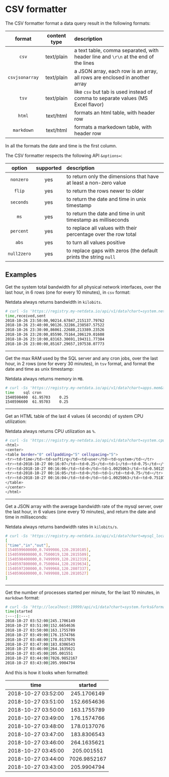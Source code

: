 # CSV formatter

The CSV formatter format a data query result in the following formats:

format|content type|description
:---:|:---:|:-----
`csv`|text/plain|a text table, comma separated, with header line and `\r\n` at the end of the lines
`csvjsonarray`|text/plain|a JSON array, each row is an array, all rows are enclosed in another array
`tsv`|text/plain|like `csv` but tab is used instead of comma to separate values (MS Excel flavor)
`html`|text/html|formats an html table, with header row
`markdown`|text/html|formats a markedown table, with header row

In all the formats the date and time is the first column.

The CSV formatter respects the following API `&options=`:

option|supported|description
:---:|:---:|:---
`nonzero`|yes|to return only the dimensions that have at least a non-zero value
`flip`|yes|to return the rows newer to older
`seconds`|yes|to return the date and time in unix timestamp
`ms`|yes|to return the date and time in unit timestamp as milliseconds
`percent`|yes|to replace all values with their percentage over the row total
`abs`|yes|to turn all values positive
`null2zero`|yes|to replace gaps with zeros (the default prints the string `null`


## Examples

Get the system total bandwidth for all physical network interfaces, over the last hour,
in 6 rows (one for every 10 minutes), in `csv` format:

Netdata always returns bandwidth in `kilobits`.

```bash
# curl -Ss 'https://registry.my-netdata.io/api/v1/data?chart=system.net&format=csv&after=-3600&group=sum&points=6&options=abs'
time,received,sent
2018-10-26 23:50:00,90214.67847,215137.79762
2018-10-26 23:40:00,90126.32286,238587.57522
2018-10-26 23:30:00,86061.22688,213389.23526
2018-10-26 23:20:00,85590.75164,206129.01608
2018-10-26 23:10:00,83163.30691,194311.77384
2018-10-26 23:00:00,85167.29657,197538.07773
```

---

Get the max RAM used by the SQL server and any cron jobs, over the last hour, in 2 rows (one for every 30
minutes), in `tsv` format, and format the date and time as unix timestamp:

Netdata always returns memory in `MB`.

```bash
# curl -Ss 'https://registry.my-netdata.io/api/v1/data?chart=apps.mem&format=tsv&after=-3600&group=max&points=2&options=nonzero,seconds&dimensions=sql,cron'
time	sql	cron
1540598400	61.95703	0.25
1540596600	61.95703	0.25
```

---

Get an HTML table of the last 4 values (4 seconds) of system CPU utilization:

Netdata always returns CPU utilization as `%`.

```bash
# curl -Ss 'https://registry.my-netdata.io/api/v1/data?chart=system.cpu&format=html&after=-4&options=nonzero'
<html>
<center>
<table border="0" cellpadding="5" cellspacing="5">
<tr><td>time</td><td>softirq</td><td>user</td><td>system</td></tr>
<tr><td>2018-10-27 00:16:07</td><td>0.25</td><td>1</td><td>0.75</td></tr>
<tr><td>2018-10-27 00:16:06</td><td>0</td><td>1.0025063</td><td>0.5012531</td></tr>
<tr><td>2018-10-27 00:16:05</td><td>0</td><td>1</td><td>0.75</td></tr>
<tr><td>2018-10-27 00:16:04</td><td>0</td><td>1.0025063</td><td>0.7518797</td></tr>
</table>
</center>
</html>
```

---

Get a JSON array with the average bandwidth rate of the mysql server, over the last hour, in 6 values
(one every 10 minutes), and return the date and time in milliseconds:

Netdata always returns bandwidth rates in `kilobits/s`.

```bash
# curl -Ss 'https://registry.my-netdata.io/api/v1/data?chart=mysql_local.net&format=csvjsonarray&after=-3600&points=6&group=average&options=abs,ms'
[
["time","in","out"],
[1540599600000,0.7499986,120.2810185],
[1540599000000,0.7500019,120.2815509],
[1540598400000,0.7499999,120.2812319],
[1540597800000,0.7500044,120.2819634],
[1540597200000,0.7499968,120.2807337],
[1540596600000,0.7499988,120.2810527]
]
``` 

---

Get the number of processes started per minute, for the last 10 minutes, in `markdown` format:

```bash
# curl -Ss 'http://localhost:19999/api/v1/data?chart=system.forks&format=markdown&after=-600&points=10&group=sum'
time|started
:---:|:---:
2018-10-27 03:52:00|245.1706149
2018-10-27 03:51:00|152.6654636
2018-10-27 03:50:00|163.1755789
2018-10-27 03:49:00|176.1574766
2018-10-27 03:48:00|178.0137076
2018-10-27 03:47:00|183.8306543
2018-10-27 03:46:00|264.1635621
2018-10-27 03:45:00|205.001551
2018-10-27 03:44:00|7026.9852167
2018-10-27 03:43:00|205.9904794
```

And this is how it looks when formatted:

time|started
:---:|:---:
2018-10-27 03:52:00|245.1706149
2018-10-27 03:51:00|152.6654636
2018-10-27 03:50:00|163.1755789
2018-10-27 03:49:00|176.1574766
2018-10-27 03:48:00|178.0137076
2018-10-27 03:47:00|183.8306543
2018-10-27 03:46:00|264.1635621
2018-10-27 03:45:00|205.001551
2018-10-27 03:44:00|7026.9852167
2018-10-27 03:43:00|205.9904794
